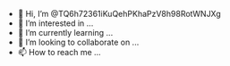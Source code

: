 - 👋 Hi, I’m @TQ6h72361iKuQehPKhaPzV8h98RotWNJXg
- 👀 I’m interested in ...
- 🌱 I’m currently learning ...
- 💞️ I’m looking to collaborate on ...
- 📫 How to reach me ...

<!---
TQ6h72361iKuQehPKhaPzV8h98RotWNJXg/TQ6h72361iKuQehPKhaPzV8h98RotWNJXg is a ✨ special ✨ repository because its `README.md` (this file) appears on your GitHub profile.
You can click the Preview link to take a look at your changes.
--->
